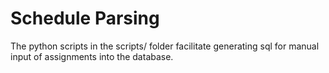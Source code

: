# Schedule Parsing
The python scripts in the scripts/ folder facilitate generating sql for manual input of assignments into the database.
